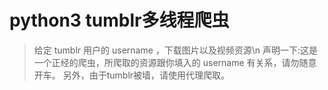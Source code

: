 # python3 tumblr多线程爬虫
>给定 tumblr 用户的 username ，下载图片以及视频资源\n
>声明一下:这是一个正经的爬虫，所爬取的资源跟你填入的 username 有关系，请勿随意开车。
>另外，由于tumblr被墙，请使用代理爬取。
